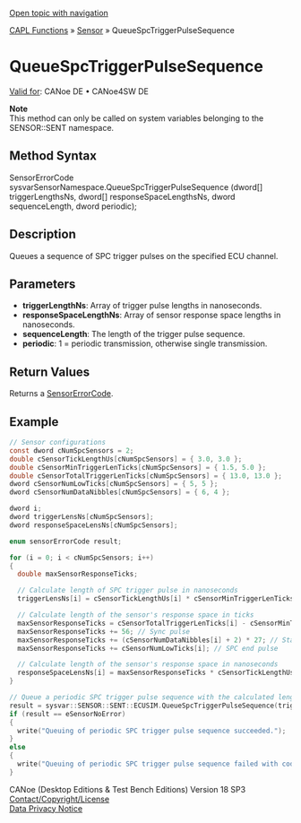 [Open topic with navigation](../../../../../CANoeDEFamily.htm#Topics/CAPLFunctions/Sensor/Functions/CAPLfunctionQueueSpcTriggerPulseSequence.md)

[CAPL Functions](../../CAPLfunctions.md) » [Sensor](../CAPLfunctionsSensorOverview.md) » QueueSpcTriggerPulseSequence

# QueueSpcTriggerPulseSequence

[Valid for](../../../Shared/FeatureAvailability.md): CANoe DE • CANoe4SW DE

**Note**  
This method can only be called on system variables belonging to the SENSOR::SENT namespace.

## Method Syntax

SensorErrorCode sysvarSensorNamespace.QueueSpcTriggerPulseSequence (dword[] triggerLengthsNs, dword[] responseSpaceLengthsNs, dword sequenceLength, dword periodic);

## Description

Queues a sequence of SPC trigger pulses on the specified ECU channel.

## Parameters

- **triggerLengthNs**: Array of trigger pulse lengths in nanoseconds.
- **responseSpaceLengthNs**: Array of sensor response space lengths in nanoseconds.
- **sequenceLength**: The length of the trigger pulse sequence.
- **periodic**: 1 = periodic transmission, otherwise single transmission.

## Return Values

Returns a [SensorErrorCode](../CAPLfunctionsSensorEnumeration.md).

## Example

```c
// Sensor configurations
const dword cNumSpcSensors = 2;
double cSensorTickLengthUs[cNumSpcSensors] = { 3.0, 3.0 };
double cSensorMinTriggerLenTicks[cNumSpcSensors] = { 1.5, 5.0 };
double cSensorTotalTriggerLenTicks[cNumSpcSensors] = { 13.0, 13.0 };
dword cSensorNumLowTicks[cNumSpcSensors] = { 5, 5 };
dword cSensorNumDataNibbles[cNumSpcSensors] = { 6, 4 };

dword i;
dword triggerLensNs[cNumSpcSensors];
dword responseSpaceLensNs[cNumSpcSensors];

enum sensorErrorCode result;

for (i = 0; i < cNumSpcSensors; i++)
{
  double maxSensorResponseTicks;

  // Calculate length of SPC trigger pulse in nanoseconds
  triggerLensNs[i] = cSensorTickLengthUs[i] * cSensorMinTriggerLenTicks[i] * 1000;

  // Calculate length of the sensor's response space in ticks
  maxSensorResponseTicks = cSensorTotalTriggerLenTicks[i] - cSensorMinTriggerLenTicks[i]; // Total trigger time high ticks
  maxSensorResponseTicks += 56; // Sync pulse
  maxSensorResponseTicks += (cSensorNumDataNibbles[i] + 2) * 27; // Status + data + crc nibbles
  maxSensorResponseTicks += cSensorNumLowTicks[i]; // SPC end pulse

  // Calculate length of the sensor's response space in nanoseconds
  responseSpaceLensNs[i] = maxSensorResponseTicks * cSensorTickLengthUs[i] * 1000;
}

// Queue a periodic SPC trigger pulse sequence with the calculated lengths
result = sysvar::SENSOR::SENT::ECUSIM.QueueSpcTriggerPulseSequence(triggerLensNs, responseSpaceLensNs, cNumSpcSensors, 1);
if (result == eSensorNoError)
{
  write("Queuing of periodic SPC trigger pulse sequence succeeded.");
}
else
{
  write("Queuing of periodic SPC trigger pulse sequence failed with code: %d.", result);
}
```

CANoe (Desktop Editions & Test Bench Editions) Version 18 SP3  
[Contact/Copyright/License](../../../Shared/ContactCopyrightLicense.md)  
[Data Privacy Notice](https://www.vector.com/int/en/company/get-info/privacy-policy/)
